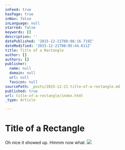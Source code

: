 ```yaml
---
inFeed: true
hasPage: true
inNav: false
inLanguage: null
starred: false
keywords: []
description: ''
datePublished: '2015-12-21T08:06:16.719Z'
dateModified: '2015-12-21T08:05:44.611Z'
title: Title of a Rectangle
author: []
authors: []
publisher:
  name: null
  domain: null
  url: null
  favicon: null
sourcePath: _posts/2015-12-21-title-of-a-rectangle.md
published: true
url: title-of-a-rectangle/index.html
_type: Article

---
```

# Title of a Rectangle

Oh nice it showed up. Hmmm now what.
![](https://the-grid-user-content.s3-us-west-2.amazonaws.com/be5bdb34-c15c-4e2d-982d-264aadca51da.jpg)